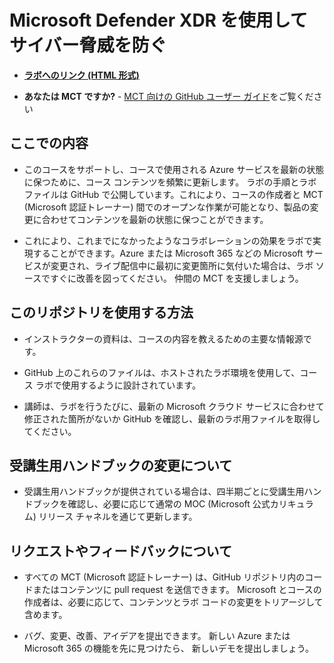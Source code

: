 # Microsoft Defender XDR を使用してサイバー脅威を防ぐ

- **[ラボへのリンク (HTML 形式)](https://microsoftlearning.github.io/Defend-against-cyberthreats-Microsoft-Defender-XDR/)**

- **あなたは MCT ですか?** - [MCT 向けの GitHub ユーザー ガイド](https://microsoftlearning.github.io/MCT-User-Guide/)をご覧ください

## ここでの内容

- このコースをサポートし、コースで使用される Azure サービスを最新の状態に保つために、コース コンテンツを頻繁に更新します。 ラボの手順とラボ ファイルは GitHub で公開しています。これにより、コースの作成者と MCT (Microsoft 認証トレーナー) 間でのオープンな作業が可能となり、製品の変更に合わせてコンテンツを最新の状態に保つことができます。

- これにより、これまでになかったようなコラボレーションの効果をラボで実現することができます。Azure または Microsoft 365 などの Microsoft サービスが変更され、ライブ配信中に最初に変更箇所に気付いた場合は、ラボ ソースですぐに改善を図ってください。 仲間の MCT を支援しましょう。

## このリポジトリを使用する方法

- インストラクターの資料は、コースの内容を教えるための主要な情報源です。

- GitHub 上のこれらのファイルは、ホストされたラボ環境を使用して、コース ラボで使用するように設計されています。

- 講師は、ラボを行うたびに、最新の Microsoft クラウド サービスに合わせて修正された箇所がないか GitHub を確認し、最新のラボ用ファイルを取得してください。

## 受講生用ハンドブックの変更について

- 受講生用ハンドブックが提供されている場合は、四半期ごとに受講生用ハンドブックを確認し、必要に応じて通常の MOC (Microsoft 公式カリキュラム) リリース チャネルを通じて更新します。

## リクエストやフィードバックについて

- すべての MCT (Microsoft 認証トレーナー) は、GitHub リポジトリ内のコードまたはコンテンツに pull request を送信できます。 Microsoft とコースの作成者は、必要に応じて、コンテンツとラボ コードの変更をトリアージして含めます。

- バグ、変更、改善、アイデアを提出できます。 新しい Azure または Microsoft 365 の機能を先に見つけたら、 新しいデモを提出しましょう。
